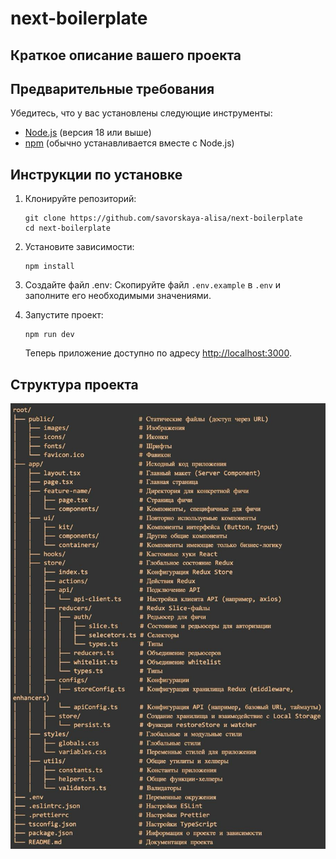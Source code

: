 # next-boilerplate

## Краткое описание вашего проекта

## Предварительные требования

Убедитесь, что у вас установлены следующие инструменты:

- [Node.js](https://nodejs.org/) (версия 18 или выше)
- [npm](https://www.npmjs.com/get-npm) (обычно устанавливается вместе с Node.js)

## Инструкции по установке

1. Клонируйте репозиторий:

   ```
   git clone https://github.com/savorskaya-alisa/next-boilerplate
   cd next-boilerplate
   ```

2. Установите зависимости:

   ```
   npm install
   ```

3. Создайте файл .env:
   Скопируйте файл `.env.example` в `.env` и заполните его необходимыми значениями.

4. Запустите проект:
   ```
   npm run dev
   ```
   Теперь приложение доступно по адресу [http://localhost:3000](http://localhost:3000).

## Структура проекта

![Project structure](https://github.com/savorskaya-alisa/next-boilerplate/blob/main/docs/images/project-structure.jpg?raw=true)